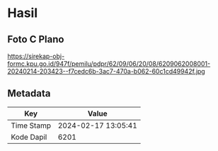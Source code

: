 # Hasil

## Foto C Plano

https://sirekap-obj-formc.kpu.go.id/947f/pemilu/pdpr/62/09/06/20/08/6209062008001-20240214-203423--f7cedc6b-3ac7-470a-b062-60c1cd49942f.jpg


## Metadata

| Key        | Value               |
| ---------- | ------------------- |
| Time Stamp | 2024-02-17 13:05:41 |
| Kode Dapil | 6201                |



